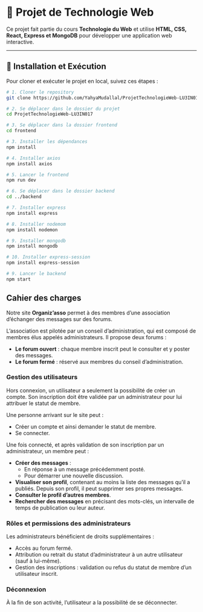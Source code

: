 # 📌 Projet de Technologie Web

Ce projet fait partie du cours **Technologie du Web** et utilise **HTML, CSS, React, Express et MongoDB** pour développer une application web interactive.

---

## 🚀 Installation et Exécution

Pour cloner et exécuter le projet en local, suivez ces étapes :

```bash
# 1. Cloner le repository
git clone https://github.com/YahyaMudallal/ProjetTechnologieWeb-LU3IN017.git

# 2. Se déplacer dans le dossier du projet
cd ProjetTechnologieWeb-LU3IN017

# 3. Se déplacer dans la dossier frontend
cd frontend

# 3. Installer les dépendances
npm install

# 4. Installer axios
npm install axios

# 5. Lancer le frontend
npm run dev

# 6. Se déplacer dans le dossier backend
cd ../backend

# 7. Installer express
npm install express

# 8. Installer nodemom
npm install nodemon

# 9. Installer mongodb
npm install mongodb

# 10. Installer express-session
npm install express-session

# 9. Lancer le backend
npm start
```

## Cahier des charges

Notre site **Organiz’asso** permet à des membres d’une association d’échanger des messages sur des forums.

L’association est pilotée par un conseil d’administration, qui est composé de membres élus appelés administrateurs. Il propose deux forums :

- **Le forum ouvert** : chaque membre inscrit peut le consulter et y poster des messages.
- **Le forum fermé** : réservé aux membres du conseil d’administration.

### Gestion des utilisateurs

Hors connexion, un utilisateur a seulement la possibilité de créer un compte. Son inscription doit être validée par un administrateur pour lui attribuer le statut de membre.

Une personne arrivant sur le site peut :
- Créer un compte et ainsi demander le statut de membre.
- Se connecter.

Une fois connecté, et après validation de son inscription par un administrateur, un membre peut :
- **Créer des messages** :
  - En réponse à un message précédemment posté.
  - Pour démarrer une nouvelle discussion.
- **Visualiser son profil**, contenant au moins la liste des messages qu’il a publiés. Depuis son profil, il peut supprimer ses propres messages.
- **Consulter le profil d’autres membres**.
- **Rechercher des messages** en précisant des mots-clés, un intervalle de temps de publication ou leur auteur.

### Rôles et permissions des administrateurs

Les administrateurs bénéficient de droits supplémentaires :
- Accès au forum fermé.
- Attribution ou retrait du statut d’administrateur à un autre utilisateur (sauf à lui-même).
- Gestion des inscriptions : validation ou refus du statut de membre d’un utilisateur inscrit.

### Déconnexion

À la fin de son activité, l’utilisateur a la possibilité de se déconnecter.
